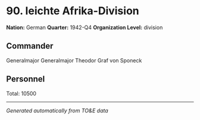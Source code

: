 # 90. leichte Afrika-Division

**Nation:** German
**Quarter:** 1942-Q4
**Organization Level:** division

## Commander

Generalmajor Generalmajor Theodor Graf von Sponeck

## Personnel

Total: 10500

---
*Generated automatically from TO&E data*
